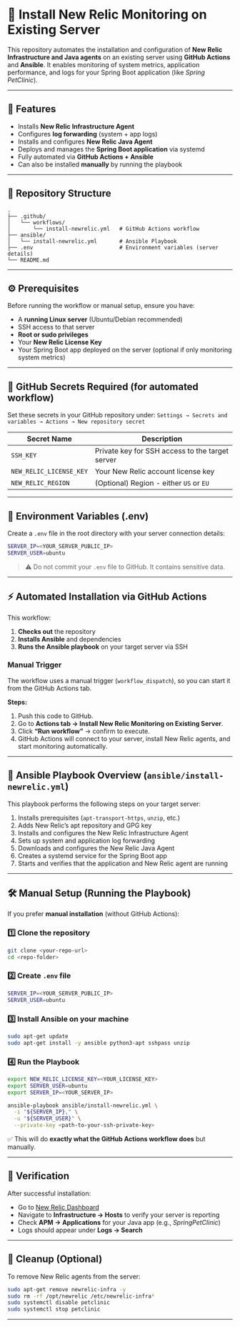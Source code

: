 # 🧩 Install New Relic Monitoring on Existing Server

This repository automates the installation and configuration of **New Relic Infrastructure and Java agents** on an existing server using **GitHub Actions** and **Ansible**.
It enables monitoring of system metrics, application performance, and logs for your Spring Boot application (like *Spring PetClinic*).

---

## 🚀 Features

* Installs **New Relic Infrastructure Agent**
* Configures **log forwarding** (system + app logs)
* Installs and configures **New Relic Java Agent**
* Deploys and manages the **Spring Boot application** via systemd
* Fully automated via **GitHub Actions + Ansible**
* Can also be installed **manually** by running the playbook

---

## 🧱 Repository Structure

```
.
├── .github/
│   └── workflows/
│       └── install-newrelic.yml   # GitHub Actions workflow
├── ansible/
│   └── install-newrelic.yml       # Ansible Playbook
├── .env                           # Environment variables (server details)
└── README.md
```

---

## ⚙️ Prerequisites

Before running the workflow or manual setup, ensure you have:

* A **running Linux server** (Ubuntu/Debian recommended)
* SSH access to that server
* **Root or sudo privileges**
* Your **New Relic License Key**
* Your Spring Boot app deployed on the server (optional if only monitoring system metrics)

---

## 🔐 GitHub Secrets Required (for automated workflow)

Set these secrets in your GitHub repository under:
`Settings → Secrets and variables → Actions → New repository secret`

| Secret Name             | Description                                     |
| ----------------------- | ----------------------------------------------- |
| `SSH_KEY`               | Private key for SSH access to the target server |
| `NEW_RELIC_LICENSE_KEY` | Your New Relic account license key              |
| `NEW_RELIC_REGION`      | (Optional) Region - either `US` or `EU`         |

---

## 🧾 Environment Variables (.env)

Create a `.env` file in the root directory with your server connection details:

```bash
SERVER_IP=<YOUR_SERVER_PUBLIC_IP>
SERVER_USER=ubuntu
```

> ⚠️ Do not commit your `.env` file to GitHub. It contains sensitive data.

---

## ⚡ Automated Installation via GitHub Actions

This workflow:

1. **Checks out** the repository
2. **Installs Ansible** and dependencies
3. **Runs the Ansible playbook** on your target server via SSH

### Manual Trigger

The workflow uses a manual trigger (`workflow_dispatch`), so you can start it from the GitHub Actions tab.

**Steps:**

1. Push this code to GitHub.
2. Go to **Actions tab → Install New Relic Monitoring on Existing Server**.
3. Click **“Run workflow”** → confirm to execute.
4. GitHub Actions will connect to your server, install New Relic agents, and start monitoring automatically.

---

## 🧩 Ansible Playbook Overview (`ansible/install-newrelic.yml`)

This playbook performs the following steps on your target server:

1. Installs prerequisites (`apt-transport-https`, `unzip`, etc.)
2. Adds New Relic’s apt repository and GPG key
3. Installs and configures the New Relic Infrastructure Agent
4. Sets up system and application log forwarding
5. Downloads and configures the New Relic Java Agent
6. Creates a systemd service for the Spring Boot app
7. Starts and verifies that the application and New Relic agent are running

---

## 🛠 Manual Setup (Running the Playbook)

If you prefer **manual installation** (without GitHub Actions):

### 1️⃣ Clone the repository

```bash
git clone <your-repo-url>
cd <repo-folder>
```

### 2️⃣ Create `.env` file

```bash
SERVER_IP=<YOUR_SERVER_PUBLIC_IP>
SERVER_USER=ubuntu
```

### 3️⃣ Install Ansible on your machine

```bash
sudo apt-get update
sudo apt-get install -y ansible python3-apt sshpass unzip
```

### 4️⃣ Run the Playbook

```bash
export NEW_RELIC_LICENSE_KEY=<YOUR_LICENSE_KEY>
export SERVER_USER=ubuntu
export SERVER_IP=<YOUR_SERVER_IP>

ansible-playbook ansible/install-newrelic.yml \
  -i "${SERVER_IP}," \
  -u "${SERVER_USER}" \
  --private-key <path-to-your-ssh-private-key>
```

✅ This will do **exactly what the GitHub Actions workflow does** but manually.

---

## 🧠 Verification

After successful installation:

* Go to [New Relic Dashboard](https://one.newrelic.com)
* Navigate to **Infrastructure → Hosts** to verify your server is reporting
* Check **APM → Applications** for your Java app (e.g., *SpringPetClinic*)
* Logs should appear under **Logs → Search**

---

## 🧹 Cleanup (Optional)

To remove New Relic agents from the server:

```bash
sudo apt-get remove newrelic-infra -y
sudo rm -rf /opt/newrelic /etc/newrelic-infra*
sudo systemctl disable petclinic
sudo systemctl stop petclinic
```

---
